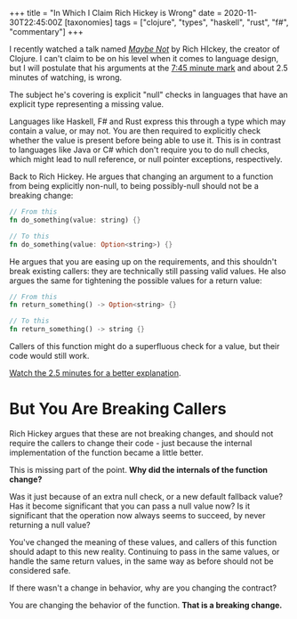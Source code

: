 +++
title = "In Which I Claim Rich Hickey is Wrong"
date = 2020-11-30T22:45:00Z
[taxonomies]
tags = ["clojure", "types", "haskell", "rust", "f#", "commentary"]
+++

I recently watched a talk named *[Maybe Not](https://youtu.be/YR5WdGrpoug)* by Rich HIckey, the creator of Clojure. I can't claim to be on his level when it comes to language design, but I will postulate that his arguments at the [7:45 minute mark](https://youtu.be/YR5WdGrpoug?t=464) and about 2.5 minutes of watching, is wrong.

The subject he's covering is explicit "null" checks in languages that have an explicit type representing a missing value.

Languages like Haskell, F# and Rust express this through a type which may contain a value, or may not. You are then required to explicitly check whether the value is present before being able to use it. This is in contrast to languages like Java or C# which don't require you to do null checks, which might lead to null reference, or null pointer exceptions, respectively.

Back to Rich Hickey. He argues that changing an argument to a function from being explicitly non-null, to being possibly-null should not be a breaking change:

```rust
// From this
fn do_something(value: string) {}

// To this
fn do_something(value: Option<string>) {}
```

He argues that you are easing up on the requirements, and this shouldn't break existing callers: they are technically still passing valid values. He also argues the same for tightening the possible values for a return value:

```rust
// From this
fn return_something() -> Option<string> {}

// To this
fn return_something() -> string {}
```

Callers of this function might do a superfluous check for a value, but their code would still work.

[Watch the 2.5 minutes for a better explanation](https://youtu.be/YR5WdGrpoug?t=464).

# But You Are Breaking Callers

Rich Hickey argues that these are not breaking changes, and should not require the callers to change their code - just because the internal implementation of the function became a little better.

This is missing part of the point. **Why did the internals of the function change?**

Was it just because of an extra null check, or a new default fallback value? Has it become significant that you can pass a null value now? Is it significant that the operation now always seems to succeed, by never returning a null value?

You've changed the meaning of these values, and callers of this function should adapt to this new reality. Continuing to pass in the same values, or handle the same return values, in the same way as before should not be considered safe.

If there wasn't a change in behavior, why are you changing the contract?

You are changing the behavior of the function. **That is a breaking change.**
